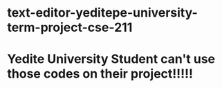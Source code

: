 # text-editor-yeditepe-university-term-project-cse-211
# Yedite University Student can't use those codes on their project!!!!!
